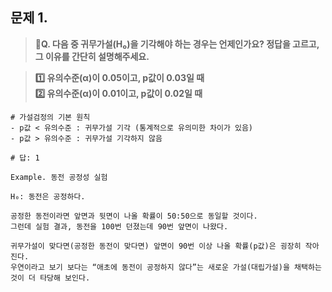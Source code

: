 ## 문제 1. 

> **🧚Q. 다음 중 귀무가설(H₀)을 기각해야 하는 경우는 언제인가요? 정답을 고르고, 그 이유를 간단히 설명해주세요.**

> **1️⃣ 유의수준(α)이 0.05이고, p값이 0.03일 때   
> 2️⃣ 유의수준(α)이 0.01이고, p값이 0.02일 때**

```
# 가설검정의 기본 원칙
- p값 < 유의수준 : 귀무가설 기각 (통계적으로 유의미한 차이가 있음)
- p값 > 유의수준 : 귀무가설 기각하지 않음

# 답: 1
```
```
Example. 동전 공정성 실험

H₀: 동전은 공정하다.

공정한 동전이라면 앞면과 뒷면이 나올 확률이 50:50으로 동일할 것이다.
그런데 실험 결과, 동전을 100번 던졌는데 90번 앞면이 나왔다.

귀무가설이 맞다면(공정한 동전이 맞다면) 앞면이 90번 이상 나올 확률(p값)은 굉장히 작아진다.
우연이라고 보기 보다는 “애초에 동전이 공정하지 않다”는 새로운 가설(대립가설)을 채택하는 것이 더 타당해 보인다.
```
